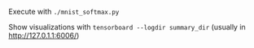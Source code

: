 Execute with `./mnist_softmax.py`

Show visualizations with `tensorboard --logdir summary_dir` (usually in http://127.0.1.1:6006/)
